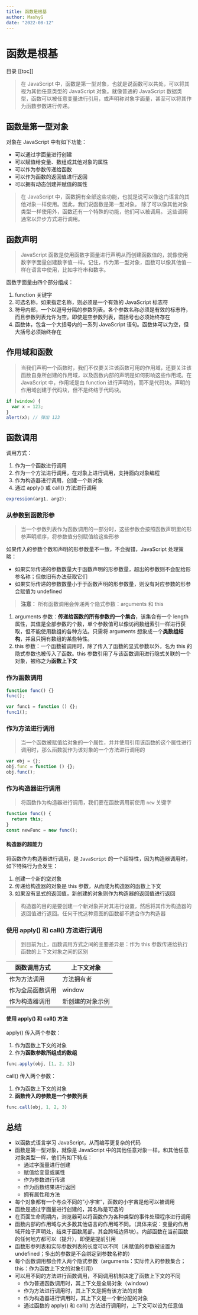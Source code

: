 ```yaml
---
title: 函数是根基
author: MashyG
date: "2022-08-12"
---
```


# 函数是根基

目录
[[toc]]

> 在 JavaScript 中，函数是第一型对象，也就是说函数可以共处，可以将其视为其他任意类型的 JavaScript 对象。就像普通的 JavaScript 数据类型，函数可以被任意变量进行引用，或声明称对象字面量，甚至可以将其作为函数参数进行传递。

## 函数是第一型对象

对象在 JavaScript 中有如下功能：

- 可以通过字面量进行创建
- 可以赋值给变量、数组或其他对象的属性
- 可以作为参数传递给函数
- 可以作为函数的返回值进行返回
- 可以拥有动态创建并赋值的属性

> 在 JavaScript 中，函数拥有全部这些功能，也就是说可以像这门语言的其他对象一样使用。因此，我们说函数是第一型对象。
> 除了可以像其他对象类型一样使用外，函数还有一个特殊的功能，他们可以被调用。
> 这些调用通常以异步方式进行调用。

## 函数声明

> JavaScript 函数是使用函数字面量进行声明从而创建函数值的，就像使用数字字面量创建数字值一样。记住，作为第一型对象，函数可以像其他值一样在语言中使用，比如字符串和数字。

函数字面量由四个部分组成：

1. function 关键字
2. 可选名称，如果指定名称，则必须是一个有效的 JavaScript 标志符
3. 符号内部，一个以逗号分隔的参数列表。各个参数名称必须是有效的标志符，而且参数列表允许为空。即使是空参数列表，圆括号也必须始终存在
4. 函数体，包含一个大括号内的一系列 JavaScript 语句。函数体可以为空，但大括号必须始终存在

## 作用域和函数

> 当我们声明一个函数时，我们不仅要关注该函数可用的作用域，还要关注该函数自身所创建的作用域，以及函数内部的声明是如何影响这些作用域。在 JavaScript 中，作用域是由 function 进行声明的，而不是代码块。声明的作用域创建于代码块，但不是终结于代码块。

```js
if (window) {
  var x = 123;
}
alert(x); // 弹出 123
```

## 函数调用

调用方式：

1. 作为一个函数进行调用
2. 作为一个方法进行调用，在对象上进行调用，支持面向对象编程
3. 作为构造器进行调用，创建一个新对象
4. 通过 apply() 或 call() 方法进行调用

```js
expression(arg1, arg2);
```

### 从参数到函数形参

> 当一个参数列表作为函数调用的一部分时，这些参数会按照函数声明里的形参声明顺序，将参数值分别赋值给这些形参

如果传入的参数个数和声明的形参数量不一致，不会抛错，JavaScript 处理策略：

- 如果实际传递的参数数量大于函数声明的形参数量，超出的参数则不会配给形参名称；但依旧有办法获取它们
- 如果实际传递的参数数量小于于函数声明的形参数量，则没有对应参数的形参会赋值为 undefined

> **注意：**
> 所有函数调用会传递两个隐式参数：arguments 和 this

1. arguments 参数：**传递给函数的所有参数的一个集合**，该集合有一个 length 属性，其值是全部参数的个数，单个参数值可以像访问数组索引一样进行获取，但不能使用数组的各种方法。只需将 arguments 想象成一个**类数组结构**，并且只拥有数组的某些特性。
2. this 参数：一个函数被调用时，除了传入了函数的显式参数以外，名为 this 的隐式参数也被传入了函数。this 参数引用了与该函数调用进行隐式关联的一个对象，被称之为**函数上下文**

### 作为函数调用

```js
function func() {}
func();

var func1 = function () {};
func1();
```

### 作为方法进行调用

> 当一个函数被赋值给对象的一个属性，并并使用引用该函数的这个属性进行调用时，那么函数就作为该对象的一个方法进行调用的

```js
var obj = {};
obj.func = function () {};
obj.func();
```

### 作为构造器进行调用

> 将函数作为构造器进行调用，我们要在函数调用前使用 `new` 关键字

```js
function func() {
  return this;
}
const newFunc = new func();
```

#### 构造器的超能力

将函数作为构造器进行调用，是 `JavaScript` 的一个超特性，因为构造器调用时，如下特殊行为会发生：

1. 创建一个新的空对象
2. 传递给构造器的对象是 this 参数，从而成为构造器的函数上下文
3. 如果没有显式的返回值，新创建的对象则作为构造器的返回值进行返回

> 构造器的目的是要创建一个新对象并对其进行设置，然后将其作为构造器的返回值进行返回。任何干扰这种意图的函数都不适合作为构造器

### 使用 apply() 和 call() 方法进行调用

> 到目前为止，函数调用方式之间的主要差异是：作为 this 参数传递给执行函数的上下文对象之间的区别

|  函数调用方式   |   上下文对象     |
|     ----      |     ----       |
| 作为方法调用    |   方法拥有者     |
| 作为全局函数调用 |    window      |
| 作为构造器调用   | 新创建的对象示例 |

#### 使用 apply() 和 call() 方法

apply() 传入两个参数：

  1. 作为函数上下文的对象
  2. 作为**函数参数所组成的数组**

```js
func.apply(obj, [1, 2, 3])
```

call() 传入两个参数：

  1. 作为函数上下文的对象
  2. **函数传入的参数是一个参数列表**

```js
func.call(obj, 1, 2, 3)
```

## 总结

- 以函数式语言学习 JavaScript，从而编写更复杂的代码
- 函数是第一型对象，就像是 JavaScript 中的其他任意对象一样。和其他任意对象类型一样，他们有如下特点：
  - 通过字面量进行创建
  - 赋值给变量或属性
  - 作为参数进行传递
  - 作为函数结果进行返回
  - 拥有属性和方法
- 每个对象都有一个与众不同的”小宇宙“，函数的小宇宙是他可以被调用
- 函数是通过字面量进行创建的，其名称是可选的
- 在页面生命周期内，浏览器可以将函数作为各种类型的事件处理程序进行调用
- 函数内部的作用域与大多数其他语言的作用域不同。（具体来说：变量的作用域开始于声明处，结束于函数尾部，其会跨域边界块）。内部函数在当前函数的任何地方都可以（提升），即便是提前引用
- 函数形参列表和实际参数列表的长度可以不同（未赋值的参数被设置为 undefined；多出的参数是不会绑定到参数名称的）
- 每个函数调用都会传入两个隐式参数（arguments：实际传入的参数集合；this：作为函数上下文的对象引用）
- 可以用不同的方法进行函数调用，不同调用机制决定了函数上下文的不同
  - 作为普通函数调用时，其上下文是全局对象（window）
  - 作为方法进行调用时，其上下文是拥有该方法的对象
  - 作为构造器进行调用时，其上下文是一个新分配的对象
  - 通过函数的 apply() 和 call() 方法进行调用时，上下文可以设为任意值